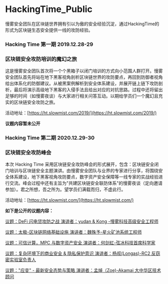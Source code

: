 # HackingTime_Public
慢雾安全团队在区块链世界拥有引以为傲的安全经验沉淀，通过HackingTime的形式为区块链生态安全提供一线的攻防经验。

### Hacking Time 第一期 2019.12.28-29
### 区块链安全攻防培训的魔幻之旅

这是慢雾安全团队首次将一个个黑箱子以闭门培训的方式向小范围人群打开。慢雾安全团队首先将站在地下黑客视角剖析区块链世界的攻防要点，再回到防御者视角给出体系化的防御建议。从被黑案例解析到安全体系建设，并展开链上链下攻防剖析，最后将演示高级地下黑客的入侵手法且给出对应的对抗思路。过程中还将留出足够的时间（如慢雾夜谈）与大家进行相关问答互动。以期给学员们一个魔幻且充实的区块链安全攻防之旅。

活动地址：[https://ht.slowmist.com/2019/](https://ht.slowmist.com/2019/)

**议题内容暂未公开**

### Hacking Time 第二期 2020.12.29-30
### 区块链安全攻防峰会

本次 Hacking Time 采用区块链安全攻防峰会的形式展开，包含：区块链安全闭门培训与区块链安全主题演讲。由慢雾安全团队与业界的专家进行分享，将围绕安全体系建设，地下黑客视角攻防要点，数字资产安全保障等一线专家的实战经验进行交流。峰会过程中还有主旨为"共建区块链安全联防体系"的慢雾夜谈（定向邀请参加）。君之所想，吾之所为。望学员们满载而归，不虚此行。

活动地址：[https://ht.slowmist.com/](https://ht.slowmist.com/)

**如下是公开的议题内容：**

[议题：DeFi 闪电贷攻防之战 
演讲者：yudan & Kong -慢雾科技高级安全工程师](./1.DeFi闪电贷攻防之战.pdf)

[议题：太极-区块链网络基础设施
演讲者：魏殊予-星火矿池系统工程师](./3.taichi-区块链网络基础设施.pdf)

[议题：可信计算，MPC 与数字资产安全
演讲者：何剑虹-弦冰科技首席科学家](./4.可信计算，MPC与数字资产安全.pdf)

[议题：复杂环境下的商业安全 & 隐私保护意识 
演讲者：杨叔(Longas)-RC2 反窃密实验室负责人](./5.RC2_复杂环境下隐私保护_公开版.pdf)

[议题："应变" - 最新安全态势与策略
演讲者：孟焯（Zoe)-Akamai 大中华区技术顾问](./6."应变"-最新安全态势与策略.pdf)